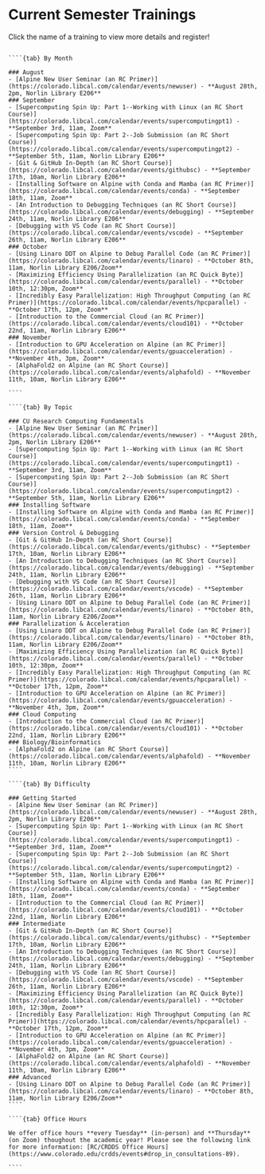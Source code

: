 # Current Semester Trainings

Click the name of a training to view more details and register!

`````{tabs}

````{tab} By Month

### August
- [Alpine New User Seminar (an RC Primer)](https://colorado.libcal.com/calendar/events/newuser) - **August 28th, 2pm, Norlin Library E206**
### September
- [Supercomputing Spin Up: Part 1--Working with Linux (an RC Short Course)](https://colorado.libcal.com/calendar/events/supercomputingpt1) - **September 3rd, 11am, Zoom**
- [Supercomputing Spin Up: Part 2--Job Submission (an RC Short Course)](https://colorado.libcal.com/calendar/events/supercomputingpt2) - **September 5th, 11am, Norlin Library E206**
- [Git & GitHub In-Depth (an RC Short Course)](https://colorado.libcal.com/calendar/events/githubsc) - **September 17th, 10am, Norlin Library E206**
- [Installing Software on Alpine with Conda and Mamba (an RC Primer)](https://colorado.libcal.com/calendar/events/conda) - **September 18th, 11am, Zoom**
- [An Introduction to Debugging Techniques (an RC Short Course)](https://colorado.libcal.com/calendar/events/debugging) - **September 24th, 11am, Norlin Library E206**
- [Debugging with VS Code (an RC Short Course)](https://colorado.libcal.com/calendar/events/vscode) - **September 26th, 11am, Norlin Library E206**
### October
- [Using Linaro DDT on Alpine to Debug Parallel Code (an RC Primer)](https://colorado.libcal.com/calendar/events/linaro) - **October 8th, 11am, Norlin Library E206/Zoom**
- [Maximizing Efficiency Using Parallelization (an RC Quick Byte)](https://colorado.libcal.com/calendar/events/parallel) - **October 10th, 12:30pm, Zoom**
- [Incredibly Easy Parallelization: High Throughput Computing (an RC Primer)](https://colorado.libcal.com/calendar/events/hpcparallel) - **October 17th, 12pm, Zoom**
- [Introduction to the Commercial Cloud (an RC Primer)](https://colorado.libcal.com/calendar/events/cloud101) - **October 22nd, 11am, Norlin Library E206**
### November
- [Introduction to GPU Acceleration on Alpine (an RC Primer)](https://colorado.libcal.com/calendar/events/gpuacceleration) - **November 4th, 3pm, Zoom**
- [AlphaFold2 on Alpine (an RC Short Course)](https://colorado.libcal.com/calendar/events/alphafold) - **November 11th, 10am, Norlin Library E206**

````

````{tab} By Topic

### CU Research Computing Fundamentals
- [Alpine New User Seminar (an RC Primer)](https://colorado.libcal.com/calendar/events/newuser) - **August 28th, 2pm, Norlin Library E206**
- [Supercomputing Spin Up: Part 1--Working with Linux (an RC Short Course)](https://colorado.libcal.com/calendar/events/supercomputingpt1) - **September 3rd, 11am, Zoom**
- [Supercomputing Spin Up: Part 2--Job Submission (an RC Short Course)](https://colorado.libcal.com/calendar/events/supercomputingpt2) - **September 5th, 11am, Norlin Library E206**
### Installing Software
- [Installing Software on Alpine with Conda and Mamba (an RC Primer)](https://colorado.libcal.com/calendar/events/conda) - **September 18th, 11am, Zoom**
### Version Control & Debugging
- [Git & GitHub In-Depth (an RC Short Course)](https://colorado.libcal.com/calendar/events/githubsc) - **September 17th, 10am, Norlin Library E206**
- [An Introduction to Debugging Techniques (an RC Short Course)](https://colorado.libcal.com/calendar/events/debugging) - **September 24th, 11am, Norlin Library E206**
- [Debugging with VS Code (an RC Short Course)](https://colorado.libcal.com/calendar/events/vscode) - **September 26th, 11am, Norlin Library E206**
- [Using Linaro DDT on Alpine to Debug Parallel Code (an RC Primer)](https://colorado.libcal.com/calendar/events/linaro) - **October 8th, 11am, Norlin Library E206/Zoom**
### Parallelization & Acceleration
- [Using Linaro DDT on Alpine to Debug Parallel Code (an RC Primer)](https://colorado.libcal.com/calendar/events/linaro) - **October 8th, 11am, Norlin Library E206/Zoom**
- [Maximizing Efficiency Using Parallelization (an RC Quick Byte)](https://colorado.libcal.com/calendar/events/parallel) - **October 10th, 12:30pm, Zoom**
- [Incredibly Easy Parallelization: High Throughput Computing (an RC Primer)](https://colorado.libcal.com/calendar/events/hpcparallel) - **October 17th, 12pm, Zoom**
- [Introduction to GPU Acceleration on Alpine (an RC Primer)](https://colorado.libcal.com/calendar/events/gpuacceleration) - **November 4th, 3pm, Zoom**
### Cloud Computing
- [Introduction to the Commercial Cloud (an RC Primer)](https://colorado.libcal.com/calendar/events/cloud101) - **October 22nd, 11am, Norlin Library E206**
### Biology/Bioinformatics
- [AlphaFold2 on Alpine (an RC Short Course)](https://colorado.libcal.com/calendar/events/alphafold) - **November 11th, 10am, Norlin Library E206**
````

````{tab} By Difficulty

### Getting Started
- [Alpine New User Seminar (an RC Primer)](https://colorado.libcal.com/calendar/events/newuser) - **August 28th, 2pm, Norlin Library E206**
- [Supercomputing Spin Up: Part 1--Working with Linux (an RC Short Course)](https://colorado.libcal.com/calendar/events/supercomputingpt1) - **September 3rd, 11am, Zoom**
- [Supercomputing Spin Up: Part 2--Job Submission (an RC Short Course)](https://colorado.libcal.com/calendar/events/supercomputingpt2) - **September 5th, 11am, Norlin Library E206**
- [Installing Software on Alpine with Conda and Mamba (an RC Primer)](https://colorado.libcal.com/calendar/events/conda) - **September 18th, 11am, Zoom**
- [Introduction to the Commercial Cloud (an RC Primer)](https://colorado.libcal.com/calendar/events/cloud101) - **October 22nd, 11am, Norlin Library E206**
### Intermediate
- [Git & GitHub In-Depth (an RC Short Course)](https://colorado.libcal.com/calendar/events/githubsc) - **September 17th, 10am, Norlin Library E206**
- [An Introduction to Debugging Techniques (an RC Short Course)](https://colorado.libcal.com/calendar/events/debugging) - **September 24th, 11am, Norlin Library E206**
- [Debugging with VS Code (an RC Short Course)](https://colorado.libcal.com/calendar/events/vscode) - **September 26th, 11am, Norlin Library E206**
- [Maximizing Efficiency Using Parallelization (an RC Quick Byte)](https://colorado.libcal.com/calendar/events/parallel) - **October 10th, 12:30pm, Zoom**
- [Incredibly Easy Parallelization: High Throughput Computing (an RC Primer)](https://colorado.libcal.com/calendar/events/hpcparallel) - **October 17th, 12pm, Zoom**
- [Introduction to GPU Acceleration on Alpine (an RC Primer)](https://colorado.libcal.com/calendar/events/gpuacceleration) - **November 4th, 3pm, Zoom**
- [AlphaFold2 on Alpine (an RC Short Course)](https://colorado.libcal.com/calendar/events/alphafold) - **November 11th, 10am, Norlin Library E206**
### Advanced
- [Using Linaro DDT on Alpine to Debug Parallel Code (an RC Primer)](https://colorado.libcal.com/calendar/events/linaro) - **October 8th, 11am, Norlin Library E206/Zoom**
````

````{tab} Office Hours

We offer office hours **every Tuesday** (in-person) and **Thursday** (on Zoom) thoughout the academic year! Please see the following link for more information: [RC/CRDDS Office Hours](https://www.colorado.edu/crdds/events#drop_in_consultations-89).

````
`````
